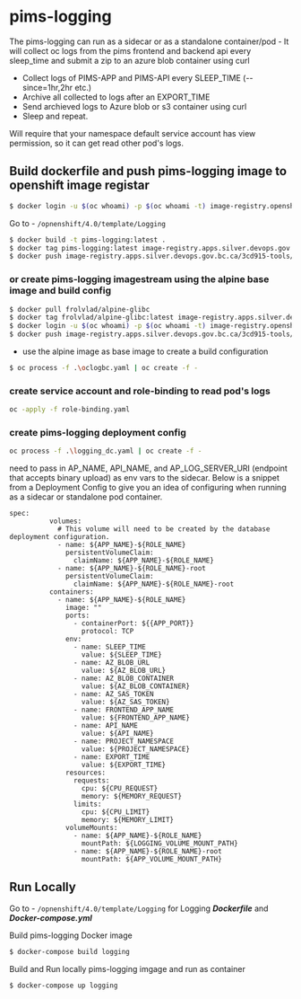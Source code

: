 # pims-logging

The pims-logging can run as a sidecar or as a standalone container/pod - It will collect oc logs from the pims frontend and backend api every sleep_time and submit a zip to an azure blob container using curl

- Collect logs of PIMS-APP and PIMS-API every SLEEP_TIME (--since=1hr,2hr etc.)
- Archive all collected to logs after an EXPORT_TIME
- Send archieved logs to Azure blob or s3 container using curl
- Sleep and repeat.

Will require that your namespace default service account has view permission, so it can get read other pod's logs.

## Build dockerfile and push pims-logging image to openshift image registar

```bash
$ docker login -u $(oc whoami) -p $(oc whoami -t) image-registry.openshift-image-registry
```

Go to - `/opnenshift/4.0/template/Logging`

```bash
$ docker build -t pims-logging:latest .
$ docker tag pims-logging:latest image-registry.apps.silver.devops.gov.bc.ca/3cd915-tools/pims-logging:latest
$ docker push image-registry.apps.silver.devops.gov.bc.ca/3cd915-tools/pims-logging:latest
```

### or create pims-logging imagestream using the alpine base image and build config

```bash
$ docker pull frolvlad/alpine-glibc
$ docker tag frolvlad/alpine-glibc:latest image-registry.apps.silver.devops.gov.bc.ca/3cd915-tools/alpine-base:latest
$ docker login -u $(oc whoami) -p $(oc whoami -t) image-registry.openshift-image-registry
$ docker push image-registry.apps.silver.devops.gov.bc.ca/3cd915-tools/alpine-base:latest
```

- use the alpine image as base image to create a build configuration

```bash
$ oc process -f .\oclogbc.yaml | oc create -f -
```

### create service account and role-binding to read pod's logs

```bash
oc -apply -f role-binding.yaml
```

### create pims-logging deployment config

```bash
oc process -f .\logging_dc.yaml | oc create -f -
```

need to pass in AP_NAME, API_NAME, and AP_LOG_SERVER_URI (endpoint that accepts binary upload) as env vars to the sidecar. Below is a snippet from a Deployment Config to give you an idea of configuring when running as a sidecar or standalone pod container.

```
spec:
          volumes:
            # This volume will need to be created by the database deployment configuration.
            - name: ${APP_NAME}-${ROLE_NAME}
              persistentVolumeClaim:
                claimName: ${APP_NAME}-${ROLE_NAME}
            - name: ${APP_NAME}-${ROLE_NAME}-root
              persistentVolumeClaim:
                claimName: ${APP_NAME}-${ROLE_NAME}-root
          containers:
            - name: ${APP_NAME}-${ROLE_NAME}
              image: ""
              ports:
                - containerPort: ${{APP_PORT}}
                  protocol: TCP
              env:
                - name: SLEEP_TIME
                  value: ${SLEEP_TIME}
                - name: AZ_BLOB_URL
                  value: ${AZ_BLOB_URL}
                - name: AZ_BLOB_CONTAINER
                  value: ${AZ_BLOB_CONTAINER}
                - name: AZ_SAS_TOKEN
                  value: ${AZ_SAS_TOKEN}
                - name: FRONTEND_APP_NAME
                  value: ${FRONTEND_APP_NAME}
                - name: API_NAME
                  value: ${API_NAME}
                - name: PROJECT_NAMESPACE
                  value: ${PROJECT_NAMESPACE}
                - name: EXPORT_TIME
                  value: ${EXPORT_TIME}
              resources:
                requests:
                  cpu: ${CPU_REQUEST}
                  memory: ${MEMORY_REQUEST}
                limits:
                  cpu: ${CPU_LIMIT}
                  memory: ${MEMORY_LIMIT}
              volumeMounts:
                - name: ${APP_NAME}-${ROLE_NAME}
                  mountPath: ${LOGGING_VOLUME_MOUNT_PATH}
                - name: ${APP_NAME}-${ROLE_NAME}-root
                  mountPath: ${APP_VOLUME_MOUNT_PATH}
```

## Run Locally

Go to - `/opnenshift/4.0/template/Logging` for Logging **_Dockerfile_** and **_Docker-compose.yml_**

Build pims-logging Docker image

```bash
$ docker-compose build logging
```

Build and Run locally pims-logging imgage and run as container

```bash
$ docker-compose up logging
```
